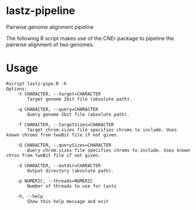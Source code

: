 # lastz-pipeline

Pairwise genome alignment pipeline

The following R script makes use of the CNEr package to pipeline the pairwise alignment of two genomes.

# Usage

```
Rscript lastz-pipe.R -h
Options:
	-t CHARACTER, --target=CHARACTER
		Target genome 2bit file (absolute path).

	-q CHARACTER, --query=CHARACTER
		Query genome 2bit file (absolute path).

	-T CHARACTER, --targetSizes=CHARACTER
		Target chrom.sizes file specifies chroms to include. Uses known chroms from twoBit file if not given.

	-Q CHARACTER, --querySizes=CHARACTER
		Query chrom.sizes file specifies chroms to include. Uses known chros from twoBit file if not given.

	-d CHARACTER, --outdir=CHARACTER
		Output directory (absolute path).

	-p NUMERIC, --threads=NUMERIC
		Number of threads to use for lastz

	-h, --help
		Show this help message and exit
```
